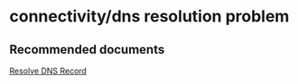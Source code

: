 <properties
	pageTitle="connectivity/dns resolution problem"
	description="connectivity/dns resolution problem"
	service="microsoft.compute"
	resource="virtualmachines"
	authors="radwiv"
	displayOrder=""
	selfHelpType="generic"
	supportTopicIds="32568522"
	resourceTags=""
	productPesIds="14749"
	cloudEnvironments="public"
/>

# connectivity/dns resolution problem

## **Recommended documents**
[Resolve DNS Record](https://docs.microsoft.com/azure/dns/dns-troubleshoot#i-cant-resolve-my-dns-record)
